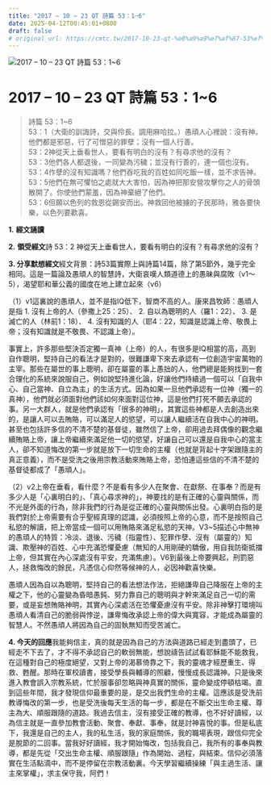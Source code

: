 ```yaml
---
title: "2017 – 10 – 23 QT 詩篇 53：1~6"
date: 2025-04-12T00:45:01+0800
draft: false
# original_url: https://cmtc.tw/2017-10-23-qt-%e8%a9%a9%e7%af%87-53%ef%bc%9a16
---
```


![2017 – 10 – 23 QT 詩篇 53：1\~6](/images/qt.jpg   "2017 – 10 – 23 QT 詩篇 53：1\~6")

# 2017 – 10 – 23 QT 詩篇 53：1\~6

> 詩篇 53：1\~6  
> 53：1（大衛的訓誨詩，交與伶長。調用麻哈拉。）愚頑人心裡說：沒有神。他們都是邪惡，行了可憎惡的罪孽；沒有一個人行善。  
> 53：2神從天上垂看世人，要看有明白的沒有？有尋求他的沒有？  
> 53：3他們各人都退後，一同變為污穢；並沒有行善的，連一個也沒有。  
> 53：4作孽的沒有知識嗎？他們吞吃我的百姓如同吃飯一樣，並不求告神。  
> 53：5他們在無可懼怕之處就大大害怕，因為神把那安營攻擊你之人的骨頭散開了。你使他們蒙羞，因為神棄絕了他們。  
> 53：6但願以色列的救恩從錫安而出。神救回他被擄的子民那時，雅各要快樂，以色列要歡喜。

**1.** **經文誦讀**

**2.** **領受經文**詩 53：2 神從天上垂看世人，要看有明白的沒有？有尋求他的沒有？

**3. 分享默想經文**經文背景：詩53篇實際上與詩篇14篇，除了第5節外，幾乎完全相同。這是一篇論及愚頑人的智慧詩，大衛哀嘆人類道德上的愚昧與腐敗（v1～5），渴望耶和華公義的國度在地上建立起來（v6）

（1）v1這裏說的愚頑人，並不是指IQ低下，智商不高的人。康來昌牧師：愚頑人是指 1. 沒有上帝的人（參撒上25：25）、 2. 自以為聰明的人（羅1：22）、 3. 是滅亡的人（林前1：18）、 4. 沒有知識的人（耶4：22，知識是認識上帝、敬畏上帝；沒有知識就是不敬畏、不認識上帝）。

事實上，許多那些堅決否定獨一真神（上帝）的人，有很多是IQ相當的高，高到自作聰明，堅持自己的看法才是對的，很難謙卑下來去承認有一位創造宇宙萬物的主宰。那些在屬世的事上聰明，卻在屬靈的事上愚拙的人，他們總是能夠找到一套合理化的系統來說服自己，例如說堅持進化論，好讓他們持續過一個可以「自我中心、自己當神、自立為主」的生活方式。因為如果一旦他們承認有一位神（獨一的真神），他們就必須面對他們該如何來面對這位神，這是他們打死不願去承認的事。另一大群人，就是他們承認有「很多的神明」，其實這些神都是人去創造出來的，是讓人可以去賄賂，可以滿足人的慾望，可以讓人繼續活在自我中心的神明。甚至也包括許多信的不清不楚的基督徒，雖然信了上帝，卻用過去拜偶像的觀念繼續賄賂上帝，讓上帝繼續來滿足他一切的慾望，好讓自己可以還是自我中心的當主人，卻不知道悔改的第一步就是放下一切生命的主權（也就是背起十字架跟隨主的真正意義），而不是受洗之後用宗教活動來賄賂上帝，恐怕連這些信的不清不楚的基督徒都成了「愚頑人」。

（2）v2上帝在垂看，看什麼？不是看有多少人在聚會、在獻祭、在事奉？而是有多少人是「心裏明白的」、「真心尋求神的」，神要找的是有正確的心靈與關係，而不光是外面的行為，除非我們的行為是從正確的心靈與關係出發。心裏明白指的是我們對於上帝需要有合乎聖經真理的認識，必須按照上帝的心意，而不是按照自己私慾的解讀，把上帝當成一個可以用賄賂來滿足私慾的天神。V3\~5描述心中無神的愚頑人的特質：冷淡、退後、污穢（指靈性）、犯罪作孽、沒有（屬靈的）知識、欺壓神的百姓、心中充滿恐懼憂慮（無知的人用剛硬的驕傲，用自我防衛抵擋上帝，但其實在內心深處沒有平安，充滿焦慮）。V6到最後上帝要興起，刑罰惡人，拯救悔改的餘民，凡憑信心仰然等候神的人，必因神歡喜快樂。

愚頑人因為自以為聰明，堅持自己的看法想法作法，拒絕謙卑自己降服在上帝的主權之下，他的心靈變為昏暗愚鈍、努力靠自己的聰明與才幹來滿足自己一切的需要，或是妄想賄賂神明，其實內心深處活在恐懼憂慮沒有平安。除非神擊打環境叫愚頑人看清自己的脆弱與悖逆，謙卑悔改承認上帝的偉大與寬容，才能成為屬靈的智慧人。不然愚頑人將因為自己的固執無知而受苦滅亡。

**4. 今天的回應**我能夠信主，真的就是因為自己的方法與道路已經走到盡頭了，已經走不下去了，才不得不承認自己的軟弱無能，想說禱告試試看耶穌能不能救我，在這種對自己的極度絕望，又對上帝的渴慕倚靠之下，我的靈魂才經歷重生、得救、甦醒。那時在軍校讀書，接受學長與輔導的照顧，慢慢成長認識神。只是後來進入教會誤入宗教系統，忙於服事卻忽略與神真實的關係，靈命變成停頓枯竭。直到這些年間，我才發現信仰最重要的是，是交出我們生命的主權。這應該是受洗前教導悔改的第一步，也是受洗後每天生活的每一步，都是在不斷交出生命主權、尊主為大、順服跟隨的道路。我過去信主，沒有接受正確的教導，也不好好讀經，以為信主就是一直參加教會活動、聚會、奉獻、事奉，就是討神喜悅的事。但是私底下，我還是自己的主人，我的私生活，我的家庭關係，我的職場表現，跟信仰完全是脫節的二回事。當我好好讀經，我才開始悔改，包括我自己，我所有的事奉與教導，都是先從「交出生命主權、順服跟隨」作為開始、過程，與結束。信仰必須落實在生活點滴中，而不是停留在宗教活動裏。今天學習繼續操練「與主過生活、讓主來掌權」，求主保守我，阿們！